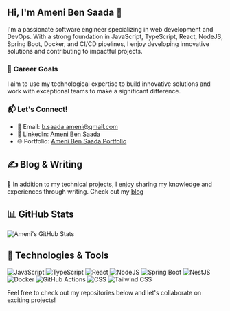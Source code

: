 ## Hi, I'm Ameni Ben Saada 👋

I'm a passionate software engineer specializing in web development and DevOps. With a strong foundation in JavaScript, TypeScript, React, NodeJS, Spring Boot, Docker, and CI/CD pipelines, I enjoy developing innovative solutions and contributing to impactful projects.

### 🎯 Career Goals
I aim to use my technological expertise to build innovative solutions and work with exceptional teams to make a significant difference.

### 📬 Let's Connect!
- 📧 Email: b.saada.ameni@gmail.com
- 💼 LinkedIn: [Ameni Ben Saada](https://linkedin.com/in/amenibensaada)
- 🌐 Portfolio: [Ameni Ben Saada Portfolio](https://amenibensaada.netlify.app/)
## ✍️ Blog & Writing
📝 In addition to my technical projects, I enjoy sharing my knowledge and experiences through writing. Check out my [blog](https://dev.to/amenibensaada)




## 📊 GitHub Stats
![Ameni's GitHub Stats](https://github-readme-stats.vercel.app/api?username=amenibensaada&show_icons=true&theme=radical)

## 🔧 Technologies & Tools
![JavaScript](https://img.shields.io/badge/-JavaScript-F7DF1E?logo=javascript&logoColor=black&style=flat)
![TypeScript](https://img.shields.io/badge/-TypeScript-007ACC?logo=typescript&logoColor=white&style=flat)
![React](https://img.shields.io/badge/-React-61DAFB?logo=react&logoColor=black&style=flat)
![NodeJS](https://img.shields.io/badge/-NodeJS-339933?logo=node.js&logoColor=white&style=flat)
![Spring Boot](https://img.shields.io/badge/-Spring%20Boot-6DB33F?logo=spring-boot&logoColor=white&style=flat)
![NestJS](https://img.shields.io/badge/-NestJS-E0234E?logo=nestjs&logoColor=white&style=flat)
![Docker](https://img.shields.io/badge/-Docker-2496ED?logo=docker&logoColor=white&style=flat)
![GitHub Actions](https://img.shields.io/badge/-GitHub%20Actions-2088FF?logo=github-actions&logoColor=white&style=flat)
![CSS](https://img.shields.io/badge/-CSS-1572B6?logo=css3&logoColor=white&style=flat)
![Tailwind CSS](https://img.shields.io/badge/-Tailwind%20CSS-38B2AC?logo=tailwind-css&logoColor=white&style=flat)


Feel free to check out my repositories below and let's collaborate on exciting projects!
